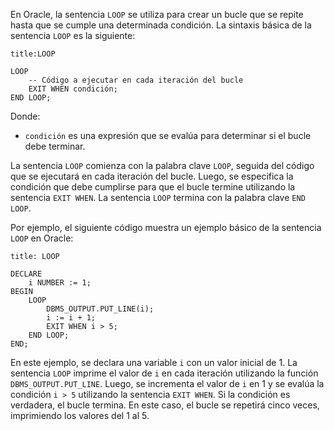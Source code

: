En Oracle, la sentencia `LOOP` se utiliza para crear un bucle que se repite hasta que se cumple una determinada condición. La sintaxis básica de la sentencia `LOOP` es la siguiente:

```ad-important
title:LOOP
```
```
LOOP
    -- Código a ejecutar en cada iteración del bucle
    EXIT WHEN condición;
END LOOP;
```

Donde:

-   `condición` es una expresión que se evalúa para determinar si el bucle debe terminar.

La sentencia `LOOP` comienza con la palabra clave `LOOP`, seguida del código que se ejecutará en cada iteración del bucle. Luego, se especifica la condición que debe cumplirse para que el bucle termine utilizando la sentencia `EXIT WHEN`. La sentencia `LOOP` termina con la palabra clave `END LOOP`.

Por ejemplo, el siguiente código muestra un ejemplo básico de la sentencia `LOOP` en Oracle:

```ad-example
title: LOOP
```
```
DECLARE
    i NUMBER := 1;
BEGIN
    LOOP
        DBMS_OUTPUT.PUT_LINE(i);
        i := i + 1;
        EXIT WHEN i > 5;
    END LOOP;
END;
```

En este ejemplo, se declara una variable `i` con un valor inicial de 1. La sentencia `LOOP` imprime el valor de `i` en cada iteración utilizando la función `DBMS_OUTPUT.PUT_LINE`. Luego, se incrementa el valor de `i` en 1 y se evalúa la condición `i > 5` utilizando la sentencia `EXIT WHEN`. Si la condición es verdadera, el bucle termina. En este caso, el bucle se repetirá cinco veces, imprimiendo los valores del 1 al 5.
